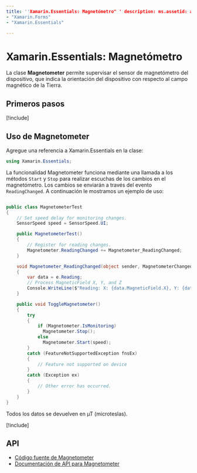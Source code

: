 ```yaml
---
title: ''Xamarin.Essentials: Magnetómetro" ' description: ms.assetid: author: ms.author: ms.date: no-loc:
- "Xamarin.Forms"
- "Xamarin.Essentials"

---
```


# <a name="xamarinessentials-magnetometer"></a>Xamarin.Essentials: Magnetómetro

La clase **Magnetometer** permite supervisar el sensor de magnetómetro del dispositivo, que indica la orientación del dispositivo con respecto al campo magnético de la Tierra.

## <a name="get-started"></a>Primeros pasos

[!include[](~/essentials/includes/get-started.md)]

## <a name="using-magnetometer"></a>Uso de Magnetometer

Agregue una referencia a Xamarin.Essentials en la clase:

```csharp
using Xamarin.Essentials;
```

La funcionalidad Magnetometer funciona mediante una llamada a los métodos `Start` y `Stop` para realizar escuchas de los cambios en el magnetómetro. Los cambios se enviarán a través del evento `ReadingChanged`. A continuación le mostramos un ejemplo de uso:

```csharp

public class MagnetometerTest
{
    // Set speed delay for monitoring changes.
    SensorSpeed speed = SensorSpeed.UI;

    public MagnetometerTest()
    {
        // Register for reading changes.
        Magnetometer.ReadingChanged += Magnetometer_ReadingChanged;
    }

    void Magnetometer_ReadingChanged(object sender, MagnetometerChangedEventArgs e)
    {
        var data = e.Reading;
        // Process MagneticField X, Y, and Z
        Console.WriteLine($"Reading: X: {data.MagneticField.X}, Y: {data.MagneticField.Y}, Z: {data.MagneticField.Z}");
    }

    public void ToggleMagnetometer()
    {
        try
        {
            if (Magnetometer.IsMonitoring)
              Magnetometer.Stop();
            else
              Magnetometer.Start(speed);
        }
        catch (FeatureNotSupportedException fnsEx)
        {
            // Feature not supported on device
        }
        catch (Exception ex)
        {
            // Other error has occurred.
        }
    }
}
```

Todos los datos se devuelven en µT (microteslas).

[!include[](~/essentials/includes/sensor-speed.md)]

## <a name="api"></a>API

- [Código fuente de Magnetometer](https://github.com/xamarin/Essentials/tree/master/Xamarin.Essentials/Magnetometer)
- [Documentación de API para Magnetometer](xref:Xamarin.Essentials.Magnetometer)
